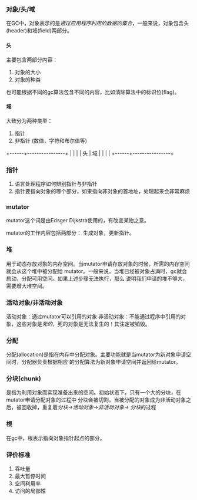 ### 对象/头/域

在GC中，对象表示的是*通过应用程序利用的数据的集合*，一般来说，对象包含头(header)和域(field)两部分。

#### 头

主要包含两部分内容：

1. 对象的大小
2. 对象的种类

也可能根据不同的gc算法包含不同的内容，比如清除算法中的标识位(flag)。

#### 域

大致分为两种类型：

1. 指针
2. 非指针 (数值，字符和布尔值等)

+------+----------------+
|      |                |
|  头  |       域       |
|      |                |
+------+----------------+

### 指针

1. 语言处理程序如何辨别指针与非指针
2. 指针要指向对象的哪个部分，如果指向非对象的首地址，处理起来会非常麻烦

### mutator

mutator这个词是由Edsger Dijkstra使用的，有改变某物之意。

mutator的工作内容包括两部分： 生成对象，更新指针。

### 堆

用于动态存放对象的内存空间。当mutator申请存放对象的时候，所需的内存空间就会从这个堆中被分配给
mutator。一般来说，当堆已经被对象占满时，gc就会启动，分配可用空间。如果上述步骤无法执行，那么
说明我们申请的堆不够大，需要增大堆空间。

### 活动对象/非活动对象

活动对象：通过mutator可以引用的对象
非活动对象：不能通过程序中引用的对象，这些对象是*死的*，死的对象是无法复生的！其注定被销毁。

### 分配

分配(allocation)是指在内存中分配对象。主要功能就是当mutator为新对象申请空间时，分配器负责根据相应
的分配算法为新对象申请空间并返回给mutator。

### 分块(chunk)

是指为利用对象而实现准备出来的空间。初始状态下，只有一个大的分块，在mutator申请分配对象的过程中
分块会被切割，当被分配的对象成为非活动对象之后，被回收掉，重复着*分块->活动对象->非活动对象->
分块*的过程

### 根

在gc中，根表示指向对象指针起点的部分。

### 评价标准

1. 吞吐量
2. 最大暂停时间
3. 空间利用率
4. 访问的局部性
